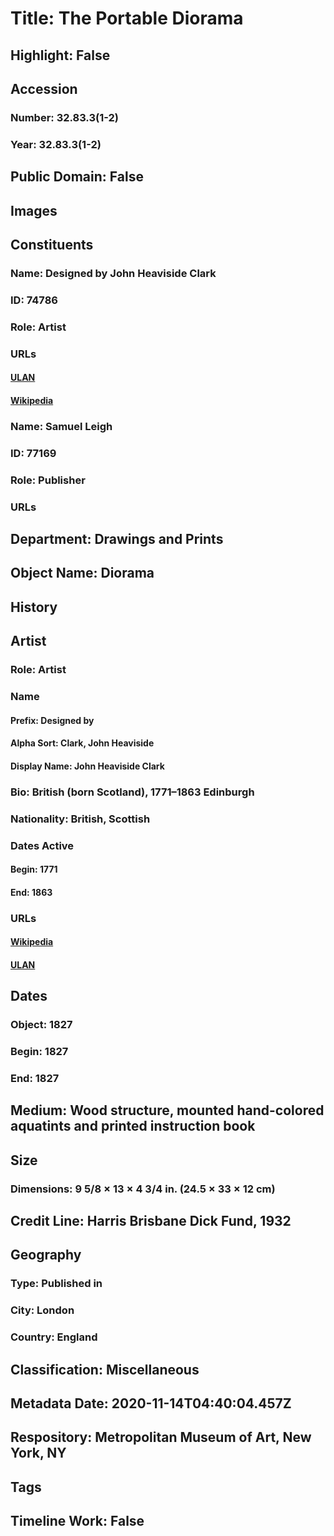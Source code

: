 # Title: The Portable Diorama
## Highlight: False
## Accession
### Number: 32.83.3(1-2)
### Year: 32.83.3(1-2)
## Public Domain: False
## Images
## Constituents
### Name: Designed by John Heaviside Clark
### ID: 74786
### Role: Artist
### URLs
#### [ULAN](http://vocab.getty.edu/page/ulan/500009096)
#### [Wikipedia](https://www.wikidata.org/wiki/Q6238494)
### Name: Samuel Leigh
### ID: 77169
### Role: Publisher
### URLs
## Department: Drawings and Prints
## Object Name: Diorama
## History
## Artist
### Role: Artist
### Name
#### Prefix: Designed by
#### Alpha Sort: Clark, John Heaviside
#### Display Name: John Heaviside Clark
### Bio: British (born Scotland), 1771–1863 Edinburgh
### Nationality: British, Scottish
### Dates Active
#### Begin: 1771
#### End: 1863
### URLs
#### [Wikipedia](https://www.wikidata.org/wiki/Q6238494)
#### [ULAN](http://vocab.getty.edu/page/ulan/500009096)
## Dates
### Object: 1827
### Begin: 1827
### End: 1827
## Medium: Wood structure, mounted hand-colored aquatints and printed instruction book
## Size
### Dimensions: 9 5/8 × 13 × 4 3/4 in. (24.5 × 33 × 12 cm)
## Credit Line: Harris Brisbane Dick Fund, 1932
## Geography
### Type: Published in
### City: London
### Country: England
## Classification: Miscellaneous
## Metadata Date: 2020-11-14T04:40:04.457Z
## Respository: Metropolitan Museum of Art, New York, NY
## Tags
## Timeline Work: False